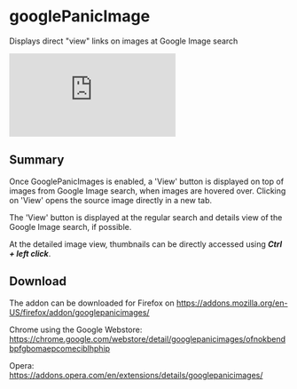 # googlePanicImage
Displays direct "view" links on images at Google Image search

![Screenshot @ google](https://www.picflash.org/viewer.php?img=d4rkrgsievbv9hu.png "Screenshot at Google image search")

## Summary
Once GooglePanicImages is enabled, a 'View' button is displayed on top of images from Google Image search, when images are hovered over. Clicking on 'View' opens the source image directly in a new tab.

The 'View' button is displayed at the regular search and details view of the Google Image search, if possible.

At the detailed image view, thumbnails can be directly accessed using ***Ctrl + left click***.

## Download
The addon can be downloaded for Firefox on https://addons.mozilla.org/en-US/firefox/addon/googlepanicimages/

Chrome using the Google Webstore: https://chrome.google.com/webstore/detail/googlepanicimages/ofnokbendbpfgbomaepcomeciblhphip

Opera: https://addons.opera.com/en/extensions/details/googlepanicimages/
